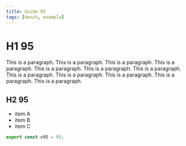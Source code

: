 ```yaml
---
title: Guide 95
tags: [bench, example]
---
```


# H1 95

This is a paragraph. This is a paragraph. This is a paragraph. This is a paragraph. This is a paragraph. This is a paragraph. This is a paragraph. This is a paragraph. This is a paragraph. This is a paragraph. This is a paragraph. This is a paragraph. 

## H2 95

- item A
- item B
- item C

```ts
export const v95 = 95;
```
